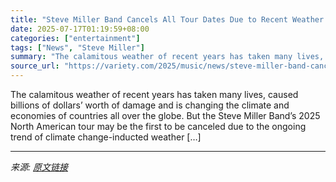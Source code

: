 ```yaml
---
title: "Steve Miller Band Cancels All Tour Dates Due to Recent Weather Disasters"
date: 2025-07-17T01:19:59+08:00
categories: ["entertainment"]
tags: ["News", "Steve Miller"]
summary: "The calamitous weather of recent years has taken many lives, caused billions of dollars’ worth of damage and is changing the climate and economies of countries all over the globe. But the Steve Miller"
source_url: "https://variety.com/2025/music/news/steve-miller-band-cancels-all-tour-dates-due-to-weather-disasters-1236463342/"
---
```


The calamitous weather of recent years has taken many lives, caused billions of dollars’ worth of damage and is changing the climate and economies of countries all over the globe. But the Steve Miller Band’s 2025 North American tour may be the first to be canceled due to the ongoing trend of climate change-inducted weather [&#8230;]

---

*来源: [原文链接](https://variety.com/2025/music/news/steve-miller-band-cancels-all-tour-dates-due-to-weather-disasters-1236463342/)*

